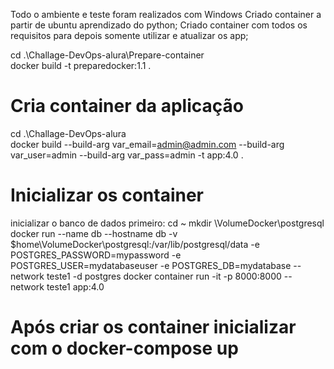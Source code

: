 Todo o ambiente e teste foram realizados com Windows
Criado container a partir de ubuntu aprendizado do python;
Criado container com todos os requisitos para depois somente utilizar e atualizar os app;

cd .\Challage-DevOps-alura\Prepare-container\
docker build -t preparedocker:1.1 .

# Cria container da aplicação
cd .\Challage-DevOps-alura\
docker build --build-arg var_email=admin@admin.com --build-arg var_user=admin --build-arg var_pass=admin -t app:4.0 .

# Inicializar os container
inicializar o banco de dados primeiro:
cd ~
mkdir \VolumeDocker\postgresql
docker run --name db --hostname db -v $home\VolumeDocker\postgresql:/var/lib/postgresql/data -e POSTGRES_PASSWORD=mypassword -e POSTGRES_USER=mydatabaseuser -e POSTGRES_DB=mydatabase --network teste1 -d postgres
docker container run -it -p 8000:8000 --network teste1 app:4.0

# Após criar os container inicializar com o docker-compose up
